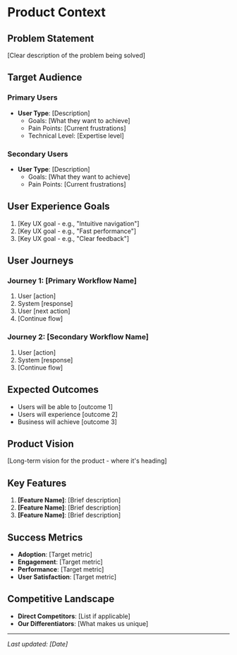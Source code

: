 # Product Context

## Problem Statement
[Clear description of the problem being solved]

## Target Audience

### Primary Users
- **User Type**: [Description]
  - Goals: [What they want to achieve]
  - Pain Points: [Current frustrations]
  - Technical Level: [Expertise level]

### Secondary Users
- **User Type**: [Description]
  - Goals: [What they want to achieve]
  - Pain Points: [Current frustrations]

## User Experience Goals
1. [Key UX goal - e.g., "Intuitive navigation"]
2. [Key UX goal - e.g., "Fast performance"]
3. [Key UX goal - e.g., "Clear feedback"]

## User Journeys

### Journey 1: [Primary Workflow Name]
1. User [action]
2. System [response]
3. User [next action]
4. [Continue flow]

### Journey 2: [Secondary Workflow Name]
1. User [action]
2. System [response]
3. [Continue flow]

## Expected Outcomes
- Users will be able to [outcome 1]
- Users will experience [outcome 2]
- Business will achieve [outcome 3]

## Product Vision
[Long-term vision for the product - where it's heading]

## Key Features
1. **[Feature Name]**: [Brief description]
2. **[Feature Name]**: [Brief description]
3. **[Feature Name]**: [Brief description]

## Success Metrics
- **Adoption**: [Target metric]
- **Engagement**: [Target metric]
- **Performance**: [Target metric]
- **User Satisfaction**: [Target metric]

## Competitive Landscape
- **Direct Competitors**: [List if applicable]
- **Our Differentiators**: [What makes us unique]

---
*Last updated: [Date]*